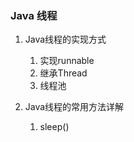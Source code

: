 ### Java 线程

1. Java线程的实现方式
    1. 实现runnable
    2. 继承Thread
    3. 线程池
    
2. Java线程的常用方法详解
    1. sleep()
